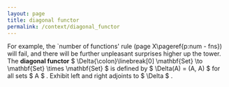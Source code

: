 ```yaml
---
layout: page
title: diagonal functor
permalink: /context/diagonal_functor
---
```

For example, the `number of functions' rule (page X\pageref{p:num - fns}) will fail, and there will be further unpleasant surprises higher up the tower. The **diagonal functor** $ \Delta{\colon}\linebreak[0] \mathbf{Set} \to \mathbf{Set} \times \mathbf{Set} $ is defined by $ \Delta(A) = (A, A) $ for all sets $ A $ . Exhibit left and right adjoints to $ \Delta $ .
